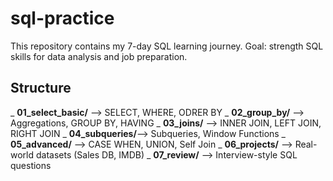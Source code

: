 # sql-practice
This repository contains my 7-day SQL learning journey.
Goal: strength SQL skills for data analysis and job preparation.
## Structure
_ **01_select_basic/** --> SELECT, WHERE, ODRER BY
_ **02_group_by/** --> Aggregations, GROUP BY, HAVING
_ **03_joins/** --> INNER JOIN, LEFT JOIN, RIGHT JOIN
_ **04_subqueries/**--> Subqueries, Window Functions
_ **05_advanced/** --> CASE WHEN, UNION, Self Join
_ **06_projects/** --> Real-world datasets (Sales DB, IMDB)
_ **07_review/** --> Interview-style SQL questions
